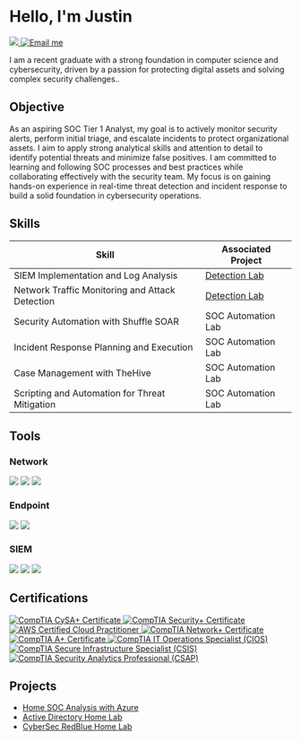 # Hello, I'm Justin
<a href="https://www.linkedin.com/in/justin-rwiririza">
  <img src="https://img.shields.io/badge/-LinkedIn-0072b1?&style=for-the-badge&logo=linkedin&logoColor=white" />
</a>
<a href="mailto:rwiririzajustin@gmail.com">
  <img src="https://img.shields.io/badge/-Gmail-D14836?&style=for-the-badge&logo=gmail&logoColor=white" alt="Email me" />
</a>


I am a recent graduate with a strong foundation in computer science and cybersecurity, driven by a passion for protecting digital assets and solving complex security challenges..

## Objective


As an aspiring SOC Tier 1 Analyst, my goal is to actively monitor security alerts, perform initial triage, and escalate incidents to protect organizational assets. I aim to apply strong analytical skills and attention to detail to identify potential threats and minimize false positives. I am committed to learning and following SOC processes and best practices while collaborating effectively with the security team. My focus is on gaining hands-on experience in real-time threat detection and incident response to build a solid foundation in cybersecurity operations.

## Skills

| Skill                                         | Associated Project         |
|-----------------------------------------------|----------------------------|
| SIEM Implementation and Log Analysis          | <a href="https://google.com">Detection Lab</a>|
| Network Traffic Monitoring and Attack Detection | <a href="https://google.com">Detection Lab</a>|
| Security Automation with Shuffle SOAR         | SOC Automation Lab|
| Incident Response Planning and Execution      | SOC Automation Lab|
| Case Management with TheHive                  | SOC Automation Lab|
| Scripting and Automation for Threat Mitigation | SOC Automation Lab|

## Tools

### Network
<div>
    <img src="https://img.shields.io/badge/-Wireshark-1679A7?&style=for-the-badge&logo=Wireshark&logoColor=white" />
    <img src="https://img.shields.io/badge/-Suricata-EF3B2D?&style=for-the-badge&logo=Suricata&logoColor=white" />
    <img src="https://img.shields.io/badge/-Zeek-777BB4?&style=for-the-badge&logo=Zeek&logoColor=white" />
</div>

### Endpoint
<div>
    <img src="https://img.shields.io/badge/-Microsoft_Defender_for_Endpoint-00A4EF?&style=for-the-badge&logo=Microsoft&logoColor=white" />
    <img src="https://img.shields.io/badge/-Velociraptor-4B275F?&style=for-the-badge&logo=Velociraptor&logoColor=white" />
</div>

### SIEM
<div>
    <img src="https://img.shields.io/badge/-Microsoft_Sentinel-0078D4?&style=for-the-badge&logo=Microsoft&logoColor=white" />
    <img src="https://img.shields.io/badge/-Splunk-000000?&style=for-the-badge&logo=Splunk&logoColor=white" />
    <img src="https://img.shields.io/badge/-Elastic-005571?&style=for-the-badge&logo=Elastic&logoColor=white" />
</div>

## Certifications

<div>
<a href="https://www.credly.com/earner/earned/badge/3ed42ae9-0ba8-4b5a-929c-9e2da72c21b5" target="_blank" rel="noopener noreferrer">
  <img src="https://img.shields.io/badge/-CySA%2B-228B22?&style=for-the-badge&logo=CompTIA&logoColor=white" alt="CompTIA CySA+ Certificate" />
</a>

<a href="https://www.credly.com/earner/earned/badge/3ed42ae9-0ba8-4b5a-929c-9e2da72c21b5" target="_blank" rel="noopener noreferrer">
  <img src="https://img.shields.io/badge/-Security%2B-DC143C?&style=for-the-badge&logo=CompTIA&logoColor=white" alt="CompTIA Security+ Certificate" />
</a>

<a href="https://www.credly.com/earner/earned/badge/91b0d70e-3e3f-4174-9c41-eafd976f0ada" target="_blank" rel="noopener noreferrer">
  <img src="https://img.shields.io/badge/-AWS%20Cloud%20Practitioner-FF9900?&style=for-the-badge&logo=amazon-aws&logoColor=white" alt="AWS Certified Cloud Practitioner" />
</a>

<a href="https://www.credly.com/earner/earned/badge/9f88c065-fb2c-4f2f-8351-34214d754ddc" target="_blank" rel="noopener noreferrer">
  <img src="https://img.shields.io/badge/-Network%2B-FF4500?&style=for-the-badge&logo=CompTIA&logoColor=white" alt="CompTIA Network+ Certificate" />
</a>

<a href="https://www.credly.com/earner/earned/badge/24efda39-1852-4c00-88bc-0b3596c02e60" target="_blank" rel="noopener noreferrer">
  <img src="https://img.shields.io/badge/-CompTIA%20A%2B-8B0000?&style=for-the-badge&logo=CompTIA&logoColor=white" alt="CompTIA A+ Certificate" />
</a>

<a href="https://www.credly.com/earner/earned/badge/ab5bbe2d-44d7-4d62-a7f3-c874df195bd1" target="_blank" rel="noopener noreferrer">
  <img src="https://img.shields.io/badge/-CIOS%20(IT%20Operations%20Specialist)-1E90FF?&style=for-the-badge&logo=CompTIA&logoColor=white" alt="CompTIA IT Operations Specialist (CIOS)" />
</a>

<a href="https://www.credly.com/earner/earned/badge/144499c9-9668-4667-9392-da54599db525" target="_blank" rel="noopener noreferrer">
  <img src="https://img.shields.io/badge/-CSIS%20(Secure%20Infrastructure%20Specialist)-4B0082?&style=for-the-badge&logo=CompTIA&logoColor=white" alt="CompTIA Secure Infrastructure Specialist (CSIS)" />
</a>

<a href="https://www.credly.com/earner/earned/badge/d6552e1a-370a-424a-921b-bcba151f289a" target="_blank" rel="noopener noreferrer">
  <img src="https://img.shields.io/badge/-CSAP%20(Security%20Analytics%20Professional)-2F4F4F?&style=for-the-badge&logo=CompTIA&logoColor=white" alt="CompTIA Security Analytics Professional (CSAP)" />
</a>


  
## Projects
  - [Home SOC Analysis with Azure](https://github.com/Justinrwiririza/Home-SOC-Analysis-with-Azure/tree/main)
  - [Active Directory Home Lab](https://github.com/Justinrwiririza/Active-Directory-Home-Lab)
  - [CyberSec RedBlue Home Lab](https://github.com/Justinrwiririza/Home-SOC-Analysis-with-Azure/tree/main)




